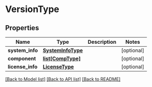 # VersionType

## Properties
Name | Type | Description | Notes
------------ | ------------- | ------------- | -------------
**system_info** | [**SystemInfoType**](SystemInfoType.md) |  | [optional] 
**component** | [**list[CompType]**](CompType.md) |  | [optional] 
**license_info** | [**LicenseType**](LicenseType.md) |  | [optional] 

[[Back to Model list]](../README.md#documentation-for-models) [[Back to API list]](../README.md#documentation-for-api-endpoints) [[Back to README]](../README.md)


